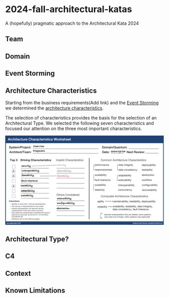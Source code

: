 # 2024-fall-architectural-katas
A (hopefully) pragmatic approach to the Architectural Kata 2024

## Team

## Domain

## Event Storming


## Architecture Characteristics
Starting from the business requirements(Add link) and the [Event Storming](/EventStorming) we determined the [architecture characteristics](/ArchitectureCharacteristics/).

The selection of characteristics provides the basis for the selection of an Architectural Type. We selected the following seven characteristics and focused our attention on the three most important characteristics.

![ArchitecturalCharacteristics](/ArchitectureCharacteristics/images/architecture-characteristics.png)

## Architectural Type?


## C4

## Context

## Known Limitations
